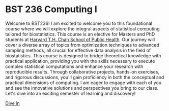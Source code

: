 # BST 236 Computing I

Welcome to BST236! I am excited to welcome you to this foundational course where we will explore the integral aspects of statistical computing tailored for biostatistics. This course is an elective for Masters and PhD students at [Harvard T.H. Chan School of Public Health](https://www.hsph.harvard.edu/). Our journey will cover a diverse array of topics from optimization techniques to advanced sampling methods, all crucial for effective data analysis in the field of biostatistics. This course is designed to bridge theoretical knowledge with practical application, providing you with the skills necessary to execute complex statistical computations and enhance your research with reproducible results. Through collaborative projects, hands-on exercises, and rigorous discussions, you'll gain proficiency in both the conceptual and practical dimensions of computing. I am eager to engage with each of you and see the innovative solutions and perspectives you bring to our class. Let's dive into an exciting semester of learning and discovery!


[Dive in](chapter_hello_algo/)
